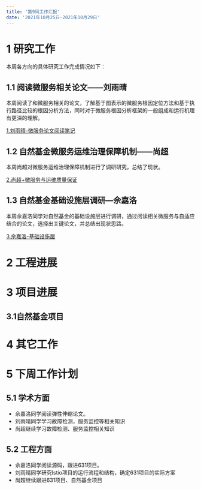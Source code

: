 ```yaml
---
title: '第9周工作汇报'
date: '2021年10月25日-2021年10月29日'
---
```


<!-- 只允许使用一级标题和二级标题 -->

# 1 研究工作

本周各方向的具体研究工作完成情况如下：

## 1.1 阅读微服务相关论文——刘雨晴

本周阅读了和微服务相关的论文，了解基于图表示的微服务根因定位方法和基于执行路径比较的根因分析方法，同时对于微服务根因分析框架的一般组成和运行机理有更深的理解。

[1.刘雨晴-微服务论文阅读笔记](1.刘雨晴+微服务论文阅读笔记.docx)

## 1.2 自然基金微服务运维治理保障机制——尚超

本周尚超对微服务运维治理保障机制进行了调研研究，总结了现状。

[2.尚超+微服务与运维质量保证](2尚超+微服务与运维质量保证.docx)

## 1.3 自然基金基础设施层调研—佘嘉洛

本周佘嘉洛同学对自然基金的基础设施层进行调研，通过阅读相关微服务与自适应结合的论文，选择出关键论文，并总结出现状思路。

[3.佘嘉洛-基础设施层](3.佘嘉洛+基础设施层.docx)

# 2 工程进展

# 3 项目进展

## 3.1自然基金项目


# 4 其它工作

# 5 下周工作计划

## 5.1 学术方面

* 佘嘉洛同学阅读弹性伸缩论文。
* 刘雨晴同学学习故障检测，服务监控等相关知识
* 尚超继续学习故障检测、服务监控相关知识

## 5.2 工程方面

* 佘嘉洛同学阅读源码，跟进631项目。
* 刘雨晴同学研究Istio项目的运行流程和结构，确定631项目的实际方案
* 尚超继续跟进631项目、自然基金项目
